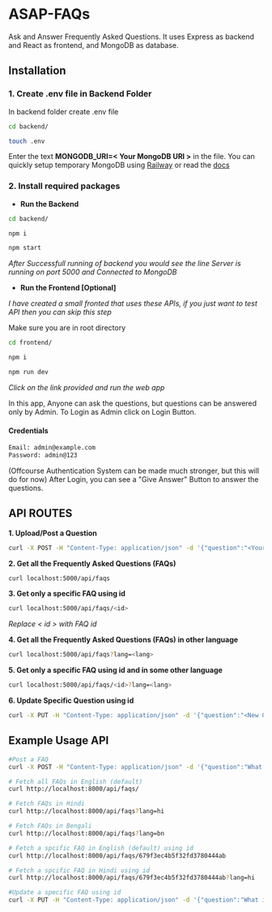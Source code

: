 # ASAP-FAQs

  

Ask and Answer Frequently Asked Questions. It uses Express as backend and React as frontend, and MongoDB as database.

  

## Installation

  

### 1. Create .env file in Backend Folder

In backend folder create .env file

```bash
cd backend/
```

```bash
touch .env
```

Enter the text **MONGODB_URI=< Your  MongoDB  URI >** in the file. You can quickly setup temporary MongoDB using [Railway](https://railway.com/) or read the [docs](https://dev.to/isnan__h/how-to-setup-a-free-mongodb-database-on-railway-fi)

  

### 2. Install required packages

 - **Run the Backend**

```bash
cd backend/
```
```bash
npm i
```
```bash
npm start
```

*After Successfull running of backend you would see the line Server is running on port 5000 and Connected to MongoDB*

 - **Run the Frontend [Optional]**

*I have created a small fronted that uses these APIs, if you just want to test API then you can skip this step*   

Make sure you are in root directory
```bash
cd frontend/
```
```bash
npm i
```
```bash
npm run dev
```
*Click on the link provided and run the web app*

In this app, Anyone can ask the questions, but questions can be answered only by Admin. To Login as Admin click on Login Button.
#### Credentials
```bash
Email: admin@example.com
Password: admin@123
```
(Offcourse Authentication System can be made much stronger, but this will do for now)
After Login, you can see a "Give Answer" Button to answer the questions.
  

## API ROUTES
**1. Upload/Post a Question**  
 ```bash
curl -X POST -H "Content-Type: application/json" -d '{"question":"<Your Question>", "answer":"<Answer if any>"}' localhost:5000/api/faqs
```

**2. Get all the Frequently Asked Questions (FAQs)**
 ```bash
curl localhost:5000/api/faqs
```

**3. Get only a specific FAQ using id** 
 ```bash
curl localhost:5000/api/faqs/<id>
```
*Replace < id > with FAQ id*

**4.  Get all the Frequently Asked Questions (FAQs) in other language**
 ```bash
curl localhost:5000/api/faqs?lang=<lang>
```

**5. Get only a specific FAQ using id and in some other language** 
 ```bash
curl localhost:5000/api/faqs/<id>?lang=<lang>
```

**6. Update Specific Question using id** 
```bash
curl -X PUT -H "Content-Type: application/json" -d '{"question":"<New Question>", "answer":"<New Answer>"}' localhost:5000/api/faqs/679f3ec4b5f32fd3780444ab
```

## Example Usage API
```bash
#Post a FAQ
curl -X POST -H "Content-Type: application/json" -d '{"question":"What is 2+2?", "answer":"It is four"}' localhost:5000/api/faqs

# Fetch all FAQs in English (default)
curl http://localhost:8000/api/faqs/

# Fetch FAQs in Hindi
curl http://localhost:8000/api/faqs?lang=hi

# Fetch FAQs in Bengali
curl http://localhost:8000/api/faqs?lang=bn

# Fetch a spcific FAQ in English (default) using id
curl http://localhost:8000/api/faqs/679f3ec4b5f32fd3780444ab

# Fetch a spcific FAQ in Hindi using id
curl http://localhost:8000/api/faqs/679f3ec4b5f32fd3780444ab?lang=hi

#Update a specific FAQ using id
curl -X PUT -H "Content-Type: application/json" -d '{"question":"What is 43+45", "answer":"I dont know"}' localhost:5000/api/faqs/679f3ec4b5f32fd3780444ab

```

